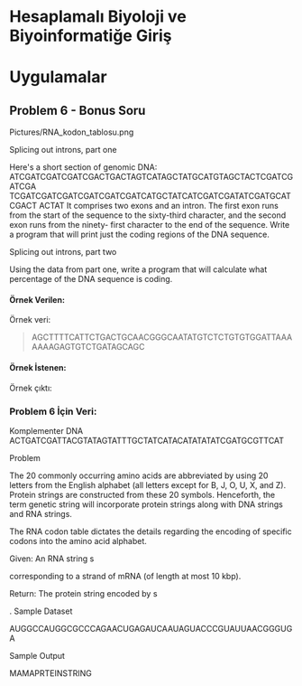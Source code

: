 
# Hesaplamalı Biyoloji ve Biyoinformatiğe Giriş
# Uygulamalar

## Problem 6 - Bonus Soru

Pictures/RNA_kodon_tablosu.png

Splicing out introns, part one


Here's a short section of genomic DNA:
ATCGATCGATCGATCGACTGACTAGTCATAGCTATGCATGTAGCTACTCGATCGATCGA
TCGATCGATCGATCGATCGATCGATCATGCTATCATCGATCGATATCGATGCATCGACT
ACTAT
It comprises two exons and an intron. The first exon runs from the start of the
sequence to the sixty-third character, and the second exon runs from the ninety-
first character to the end of the sequence. Write a program that will print just the
coding regions of the DNA sequence.


Splicing out introns, part two


Using the data from part one, write a program that will calculate what percentage
of the DNA sequence is coding.



#### Örnek Verilen:


Örnek veri:

> AGCTTTTCATTCTGACTGCAACGGGCAATATGTCTCTGTGTGGATTAAAAAAAGAGTGTCTGATAGCAGC

#### Örnek İstenen:


Örnek çıktı:

>

### Problem 6 İçin Veri:

Komplementer DNA
ACTGATCGATTACGTATAGTATTTGCTATCATACATATATATCGATGCGTTCAT


Problem

The 20 commonly occurring amino acids are abbreviated by using 20 letters from the English alphabet (all letters except for B, J, O, U, X, and Z). Protein strings are constructed from these 20 symbols. Henceforth, the term genetic string will incorporate protein strings along with DNA strings and RNA strings.

The RNA codon table dictates the details regarding the encoding of specific codons into the amino acid alphabet.

Given: An RNA string s

corresponding to a strand of mRNA (of length at most 10 kbp).

Return: The protein string encoded by s

.
Sample Dataset

AUGGCCAUGGCGCCCAGAACUGAGAUCAAUAGUACCCGUAUUAACGGGUGA

Sample Output

MAMAPRTEINSTRING
